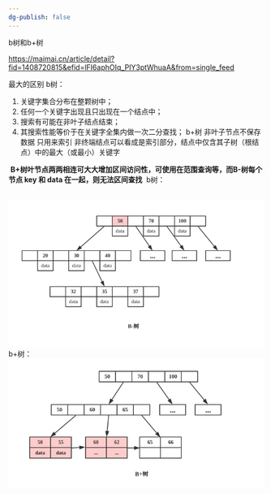 ```yaml
---
dg-publish: false
---
```

b树和b+树

https://maimai.cn/article/detail?fid=1408720815&efid=lFI6aphOIq_PIY3ptWhuaA&from=single_feed

最大的区别
b树：
1.  关键字集合分布在整颗树中；
2.  任何一个关键字出现且只出现在一个结点中；
3.  搜索有可能在非叶子结点结束；
4.  其搜索性能等价于在关键字全集内做一次二分查找；
b+树
非叶子节点不保存数据  只用来索引
非终端结点可以看成是索引部分，结点中仅含其子树（根结点）中的最大（或最小）关键字

 **B+树叶节点两两相连可大大增加区间访问性，可使用在范围查询等，而B-树每个节点 key 和 data 在一起，则无法区间查找**
 b树：

 ![](B树.png)
b+树：
![](b+树.png)